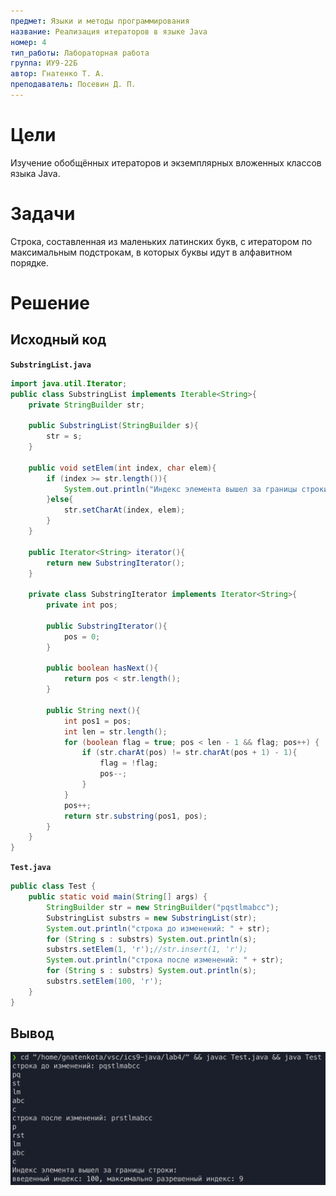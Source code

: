 ```yaml
---
предмет: Языки и методы программирования
название: Реализация итераторов в языке Java
номер: 4
тип_работы: Лабораторная работа
группа: ИУ9-22Б
автор: Гнатенко Т. А.
преподаватель: Посевин Д. П.
---
```


# Цели

Изучение обобщённых итераторов и экземплярных вложенных классов языка Java. 

# Задачи

Строка, составленная из маленьких латинских букв, с итератором по максимальным подстрокам, в которых буквы идут в алфавитном порядке.

# Решение

## Исходный код

**`SubstringList.java`**

```java
import java.util.Iterator;
public class SubstringList implements Iterable<String>{
    private StringBuilder str;

    public SubstringList(StringBuilder s){
        str = s;
    }

    public void setElem(int index, char elem){
        if (index >= str.length()){
            System.out.println("Индекс элемента вышел за границы строки:\nвведенный индекс: " + index + ", максимально разрешенный индекс: " + (str.length() - 1));
        }else{
            str.setCharAt(index, elem);
        }
    }

    public Iterator<String> iterator(){
        return new SubstringIterator();
    }

    private class SubstringIterator implements Iterator<String>{
        private int pos;
        
        public SubstringIterator(){
            pos = 0;
        }

        public boolean hasNext(){
            return pos < str.length();
        }

        public String next(){
            int pos1 = pos;
            int len = str.length();
            for (boolean flag = true; pos < len - 1 && flag; pos++) {
                if (str.charAt(pos) != str.charAt(pos + 1) - 1){
                    flag = !flag;
                    pos--;
                }
            }
            pos++;
            return str.substring(pos1, pos);
        }
    }
}

```

**`Test.java`**

```java
public class Test {
    public static void main(String[] args) {
        StringBuilder str = new StringBuilder("pqstlmabcc");
        SubstringList substrs = new SubstringList(str);
        System.out.println("строка до изменений: " + str);
        for (String s : substrs) System.out.println(s);
        substrs.setElem(1, 'r');//str.insert(1, 'r');
        System.out.println("строка после изменений: " + str);
        for (String s : substrs) System.out.println(s);
        substrs.setElem(100, 'r');
    }
}

```

## Вывод

![Терминал](pics/java_lab4_вывод.png)